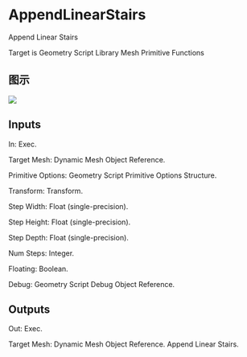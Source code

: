 # AppendLinearStairs

Append Linear Stairs

Target is Geometry Script Library Mesh Primitive Functions

## 图示

![]($-20221218-19125363.png)

## Inputs

In: Exec.

Target Mesh: Dynamic Mesh Object Reference.

Primitive Options: Geometry Script Primitive Options Structure.

Transform: Transform.

Step Width: Float (single-precision).

Step Height: Float (single-precision).

Step Depth: Float (single-precision).

Num Steps: Integer.

Floating: Boolean.

Debug: Geometry Script Debug Object Reference.  

## Outputs

Out: Exec.

Target Mesh: Dynamic Mesh Object Reference. Append Linear Stairs.

